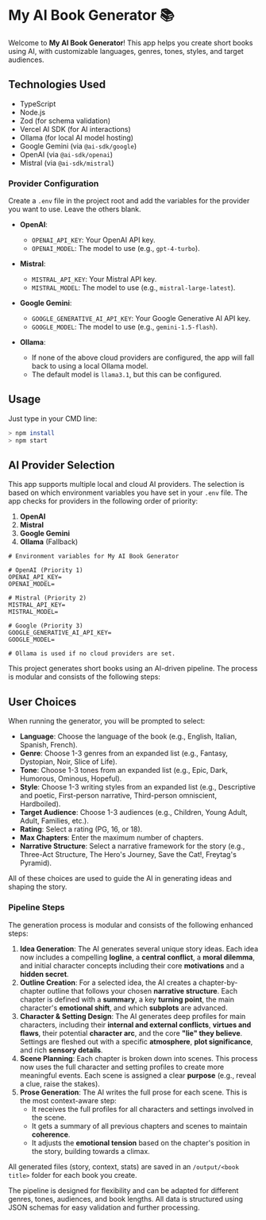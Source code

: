 

# My AI Book Generator 📚

Welcome to **My AI Book Generator**! This app helps you create short books using AI, with customizable languages, genres, tones, styles, and target audiences.

## Technologies Used

- TypeScript
- Node.js
- Zod (for schema validation)
- Vercel AI SDK (for AI interactions)
- Ollama (for local AI model hosting)
- Google Gemini (via `@ai-sdk/google`)
- OpenAI (via `@ai-sdk/openai`)
- Mistral (via `@ai-sdk/mistral`)
### Provider Configuration

Create a `.env` file in the project root and add the variables for the provider you want to use. Leave the others blank.
- **OpenAI**:
  - `OPENAI_API_KEY`: Your OpenAI API key.
  - `OPENAI_MODEL`: The model to use (e.g., `gpt-4-turbo`).

- **Mistral**:
  - `MISTRAL_API_KEY`: Your Mistral API key.
  - `MISTRAL_MODEL`: The model to use (e.g., `mistral-large-latest`).

- **Google Gemini**:
  - `GOOGLE_GENERATIVE_AI_API_KEY`: Your Google Generative AI API key.
  - `GOOGLE_MODEL`: The model to use (e.g., `gemini-1.5-flash`).

- **Ollama**:
  - If none of the above cloud providers are configured, the app will fall back to using a local Ollama model.
  - The default model is `llama3.1`, but this can be configured.
## Usage
Just type in your CMD line:
```bash
> npm install
> npm start
```

## AI Provider Selection

This app supports multiple local and cloud AI providers. The selection is based on which environment variables you have set in your `.env` file. The app checks for providers in the following order of priority:

1.  **OpenAI**
2.  **Mistral**
3.  **Google Gemini**
4.  **Ollama** (Fallback)


```
# Environment variables for My AI Book Generator

# OpenAI (Priority 1)
OPENAI_API_KEY=
OPENAI_MODEL=

# Mistral (Priority 2)
MISTRAL_API_KEY=
MISTRAL_MODEL=

# Google (Priority 3)
GOOGLE_GENERATIVE_AI_API_KEY=
GOOGLE_MODEL=

# Ollama is used if no cloud providers are set.
```

This project generates short books using an AI-driven pipeline. The process is modular and consists of the following steps:

## User Choices

When running the generator, you will be prompted to select:

- **Language**: Choose the language of the book (e.g., English, Italian, Spanish, French).
- **Genre**: Choose 1-3 genres from an expanded list (e.g., Fantasy, Dystopian, Noir, Slice of Life).
- **Tone**: Choose 1-3 tones from an expanded list (e.g., Epic, Dark, Humorous, Ominous, Hopeful).
- **Style**: Choose 1-3 writing styles from an expanded list (e.g., Descriptive and poetic, First-person narrative, Third-person omniscient, Hardboiled).
- **Target Audience**: Choose 1-3 audiences (e.g., Children, Young Adult, Adult, Families, etc.).
- **Rating**: Select a rating (PG, 16, or 18).
- **Max Chapters**: Enter the maximum number of chapters.
- **Narrative Structure**: Select a narrative framework for the story (e.g., Three-Act Structure, The Hero's Journey, Save the Cat!, Freytag's Pyramid).

All of these choices are used to guide the AI in generating ideas and shaping the story.

### Pipeline Steps

The generation process is modular and consists of the following enhanced steps:

1.  **Idea Generation**: The AI generates several unique story ideas. Each idea now includes a compelling **logline**, a **central conflict**, a **moral dilemma**, and initial character concepts including their core **motivations** and a **hidden secret**.
2.  **Outline Creation**: For a selected idea, the AI creates a chapter-by-chapter outline that follows your chosen **narrative structure**. Each chapter is defined with a **summary**, a key **turning point**, the main character's **emotional shift**, and which **subplots** are advanced.
3.  **Character & Setting Design**: The AI generates deep profiles for main characters, including their **internal and external conflicts**, **virtues and flaws**, their potential **character arc**, and the core **"lie" they believe**. Settings are fleshed out with a specific **atmosphere**, **plot significance**, and rich **sensory details**.
4.  **Scene Planning**: Each chapter is broken down into scenes. This process now uses the full character and setting profiles to create more meaningful events. Each scene is assigned a clear **purpose** (e.g., reveal a clue, raise the stakes).
5.  **Prose Generation**: The AI writes the full prose for each scene. This is the most context-aware step:
    - It receives the full profiles for all characters and settings involved in the scene.
    - It gets a summary of all previous chapters and scenes to maintain **coherence**.
    - It adjusts the **emotional tension** based on the chapter's position in the story, building towards a climax.


All generated files (story, context, stats) are saved in an `/output/<book title>` folder for each book you create.

The pipeline is designed for flexibility and can be adapted for different genres, tones, audiences, and book lengths. All data is structured using JSON schemas for easy validation and further processing.
